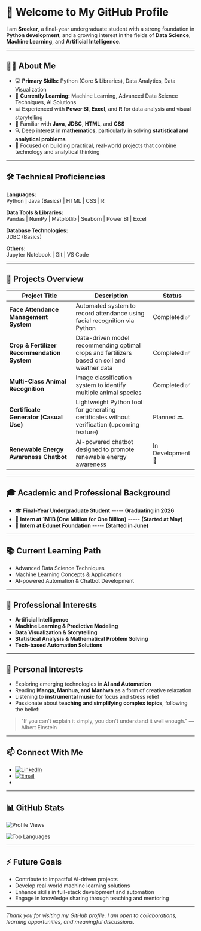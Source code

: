 # 👋 Welcome to My GitHub Profile

I am **Sreekar**, a final-year undergraduate student with a strong foundation in **Python development**, and a growing interest in the fields of **Data Science**, **Machine Learning**, and **Artificial Intelligence**.

---

## 👨‍💻 About Me

- 💻 **Primary Skills:** Python (Core & Libraries), Data Analytics, Data Visualization  
- 🌱 **Currently Learning:** Machine Learning, Advanced Data Science Techniques, AI Solutions  
- 📊 Experienced with **Power BI**, **Excel**, and **R** for data analysis and visual storytelling  
- 💾 Familiar with **Java**, **JDBC**, **HTML**, and **CSS**  
- 🔍 Deep interest in **mathematics**, particularly in solving **statistical and analytical problems**  
- 🎯 Focused on building practical, real-world projects that combine technology and analytical thinking

---

## 🛠️ Technical Proficiencies

**Languages:**  
Python | Java (Basics) | HTML | CSS | R  

**Data Tools & Libraries:**  
Pandas | NumPy | Matplotlib | Seaborn | Power BI | Excel  

**Database Technologies:**  
JDBC (Basics)

**Others:**  
Jupyter Notebook | Git | VS Code

---

## 🚀 Projects Overview

| Project Title                                 | Description                                                                         | Status              |
|---------------------------------------------|-------------------------------------------------------------------------------------|--------------------|
| **Face Attendance Management System**        | Automated system to record attendance using facial recognition via Python            | Completed ✅       |
| **Crop & Fertilizer Recommendation System**  | Data-driven model recommending optimal crops and fertilizers based on soil and weather data | Completed ✅ |
| **Multi-Class Animal Recognition**           | Image classification system to identify multiple animal species                     | Completed ✅       |
| **Certificate Generator (Casual Use)**       | Lightweight Python tool for generating certificates without verification (upcoming feature) | Planned 🔜  |
| **Renewable Energy Awareness Chatbot**       | AI-powered chatbot designed to promote renewable energy awareness                   | In Development 🔄  |

---

## 🎓 Academic and Professional Background

- 🎓 **Final-Year Undergraduate Student**                -----  **Graduating in 2026**
- 💼 **Intern at 1M1B (One Million for One Billion)**    -----  **(Started at May)**
- 💼 **Intern at Edunet Foundation**                     -----  **(Started in June)**

---

## 📚 Current Learning Path

- Advanced Data Science Techniques  
- Machine Learning Concepts & Applications  
- AI-powered Automation & Chatbot Development  

---

## 🎯 Professional Interests

- **Artificial Intelligence**  
- **Machine Learning & Predictive Modeling**  
- **Data Visualization & Storytelling**  
- **Statistical Analysis & Mathematical Problem Solving**  
- **Tech-based Automation Solutions**

---

## 🌱 Personal Interests

- Exploring emerging technologies in **AI and Automation**  
- Reading **Manga, Manhua, and Manhwa** as a form of creative relaxation  
- Listening to **instrumental music** for focus and stress relief  
- Passionate about **teaching and simplifying complex topics**, following the belief:

> "If you can't explain it simply, you don't understand it well enough." — Albert Einstein

---

## 📫 Connect With Me

- [![LinkedIn](https://img.shields.io/badge/LinkedIn-Connect-blue?style=for-the-badge&logo=linkedin)](https://www.linkedin.com/in/sreekar529/)  
- [![Email](https://img.shields.io/badge/Email-Contact-green?style=for-the-badge&logo=gmail)](mailto:sreekar529@gmail.com)
- 
---

## 📊 GitHub Stats

![Profile Views](https://komarev.com/ghpvc/?username=Sreekar529&color=blue)


![Top Languages](https://github-readme-stats.vercel.app/api/top-langs/?username=Sreekar529&layout=compact&theme=radical)

---

## ⚡ Future Goals

- Contribute to impactful AI-driven projects  
- Develop real-world machine learning solutions  
- Enhance skills in full-stack development and automation  
- Engage in knowledge sharing through teaching and mentoring

---


_Thank you for visiting my GitHub profile. I am open to collaborations, learning opportunities, and meaningful discussions._  
